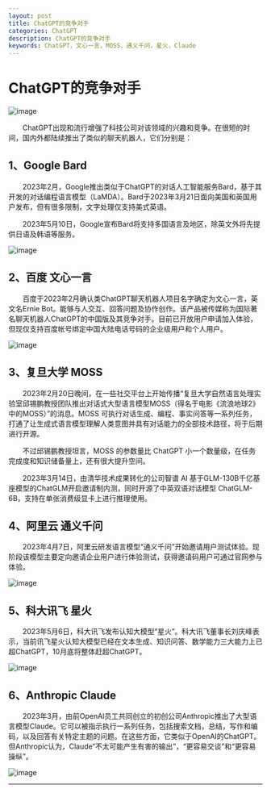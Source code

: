 ```yaml
---
layout: post
title: ChatGPT的竞争对手
categories: ChatGPT
description: ChatGPT的竞争对手
keywords: ChatGPT，文心一言，MOSS，通义千问，星火，Claude
---
```


# ChatGPT的竞争对手

![image](https://github.com/weakchen007/aiwv.github.io/assets/58799395/7877ddf6-2bf0-42b6-ad7a-72e3beca66fa)

&emsp;&emsp;ChatGPT出现和流行增强了科技公司对该领域的兴趣和竞争。在很短的时间，国内外都陆续推出了类似的聊天机器人，它们分别是：

## 1、Google Bard

&emsp;&emsp;2023年2月，Google推出类似于ChatGPT的对话人工智能服务Bard，基于其开发的对话编程语言模型（LaMDA）。Bard于2023年3月21日面向美国和英国用户发布，但有很多限制，文字处理仅支持美式英语。

&emsp;&emsp;2023年5月10日，Google宣布Bard将支持多国语言及地区，除英文外将先提供日语及韩语等服务。

![image](https://github.com/weakchen007/aiwv.github.io/assets/58799395/45026128-64f9-4aa0-ad76-a2fbd0f17c03)

## 2、百度 文心一言

&emsp;&emsp;百度于2023年2月确认类ChatGPT聊天机器人项目名字确定为文心一言，英文名Ernie Bot。能够与人交互、回答问题及协作创作。该产品被传媒称为国际著名聊天机器人ChatGPT的中国版及其竞争对手。目前已开放用户申请加入体验，但现仅支持百度帐号绑定中国大陆电话号码的企业级用户和个人用户。

![image](https://github.com/weakchen007/aiwv.github.io/assets/58799395/204db332-cd77-4652-ad10-434e400145e8)

## 3、复旦大学 MOSS

&emsp;&emsp;2023年2月20日晚间，在一些社交平台上开始传播“复旦大学自然语言处理实验室邱锡鹏教授团队推出对话式大型语言模型MOSS（得名于电影《流浪地球2》中的MOSS）”的消息。MOSS 可执行对话生成、编程、事实问答等一系列任务，打通了让生成式语言模型理解人类意图并具有对话能力的全部技术路径，将于后期进行开源。

&emsp;&emsp;不过邱锡鹏教授坦言，MOSS 的参数量比 ChatGPT 小一个数量级，在任务完成度和知识储备量上，还有很大提升空间。

&emsp;&emsp;2023年3月14日，由清华技术成果转化的公司智谱 AI 基于GLM-130B千亿基座模型的ChatGLM开启邀请制内测，同时开源了中英双语对话模型 ChatGLM-6B，支持在单张消费级显卡上进行推理使用。

## 4、阿里云 通义千问

&emsp;&emsp;2023年4月7日，阿里云研发语言模型“通义千问”开始邀请用户测试体验。现阶段该模型主要定向邀请企业用户进行体验测试，获得邀请码用户可通过官网参与体验。

![image](https://github.com/weakchen007/aiwv.github.io/assets/58799395/7f120e9b-7c16-4b8c-a8f9-e89694d98935)

## 5、科大讯飞 星火

&emsp;&emsp;2023年5月6日，科大讯飞发布认知大模型“星火”。科大讯飞董事长刘庆峰表示，当前讯飞星火认知大模型已经在文本生成、知识问答、数学能力三大能力上已超ChatGPT，10月底将整体赶超ChatGPT。

![image](https://github.com/weakchen007/aiwv.github.io/assets/58799395/da9fc1f3-9ec2-4043-a013-ef111b080b4b)

## 6、Anthropic Claude

&emsp;&emsp;2023年3月，由前OpenAI员工共同创立的初创公司Anthropic推出了大型语言模型Claude。它可以被指示执行一系列任务，包括搜索文档，总结，写作和编码，以及回答有关特定主题的问题。在这些方面，它类似于OpenAI的ChatGPT。但Anthropic认为，Claude“不太可能产生有害的输出”，“更容易交谈”和“更容易操纵”。

![image](https://github.com/weakchen007/aiwv.github.io/assets/58799395/653ddbb3-2c81-4136-9a1d-f5692616d57d)

*****


